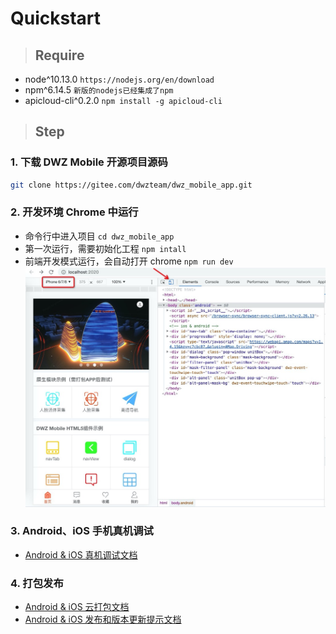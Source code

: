 # Quickstart

> ## Require

- node\^10.13.0 `https://nodejs.org/en/download`
- npm\^6.14.5 `新版的nodejs已经集成了npm`
- apicloud-cli\^0.2.0 `npm install -g apicloud-cli`

> ## Step

### 1. 下载 DWZ Mobile 开源项目源码

```bash
git clone https://gitee.com/dwzteam/dwz_mobile_app.git
```

### 2. 开发环境 Chrome 中运行

- 命令行中进入项目 `cd dwz_mobile_app`
- 第一次运行，需要初始化工程 `npm intall`
- 前端开发模式运行，会自动打开 chrome `npm run dev`
  ![](./_media/readme/app_chrome_dev.jpg)

### 3. Android、iOS 手机真机调试

- [Android & iOS 真机调试文档](/doc/apicloud/package?id=真机调试)

### 4. 打包发布

- [Android & iOS 云打包文档](/doc/apicloud/package?id=云编译)
- [Android & iOS 发布和版本更新提示文档](/doc/apicloud/package?id=发布和版本更新)
